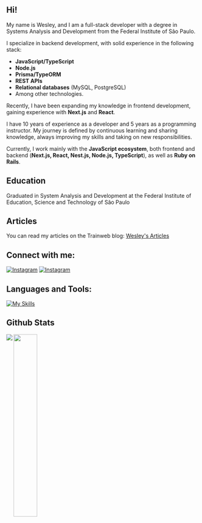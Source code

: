 ## Hi!

My name is Wesley, and I am a full-stack developer with a degree in Systems Analysis and Development from the Federal Institute of São Paulo.  

I specialize in backend development, with solid experience in the following stack:  
- **JavaScript/TypeScript**  
- **Node.js**  
- **Prisma/TypeORM**  
- **REST APIs**  
- **Relational databases** (MySQL, PostgreSQL)  
- Among other technologies.  

Recently, I have been expanding my knowledge in frontend development, gaining experience with **Next.js** and **React**.  

I have 10 years of experience as a developer and 5 years as a programming instructor. My journey is defined by continuous learning and sharing knowledge, always improving my skills and taking on new responsibilities.  

Currently, I work mainly with the **JavaScript ecosystem**, both frontend and backend (**Next.js, React, Nest.js, Node.js, TypeScript**), as well as **Ruby on Rails**.  

## Education
Graduated in System Analysis and Development at the Federal Institute of Education, Science and Technology of São Paulo

## Articles
You can read my articles on the Trainweb blog: <a href="https://www.treinaweb.com.br/blog/autor/wesley-gado">Wesley's Articles</a>

## Connect with me:

[![Instagram](https://skillicons.dev/icons?i=instagram)](https://instagram.com/wesleygado)
[![Instagram](https://skillicons.dev/icons?i=linkedin)](https://br.linkedin.com/in/wesleygado)


## Languages and Tools:
[![My Skills](https://skillicons.dev/icons?i=javascript,html,css,typescript,nestjs,nodejs,nextjs,react,mysql,postgres,npm,ruby,rails&perline=10)](https://skillicons.dev)
  

## Github Stats  
<a href="https://github.com/wesleygado/github-readme-stats">
  <img align="left" src="https://github-readme-stats.vercel.app/api?username=wesleygado&theme=dark&show_icons=true&hide_border=true&count_private=true" />
  <img align="left" src="https://github-readme-stats.vercel.app/api/top-langs/?username=wesleygado&theme=dark&show_icons=true&hide_border=true&layout=compact&hide=css,dart" width="35%"/>
</a>
